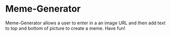 # Meme-Generator
Meme-Generator allows a user to enter in a an image URL and then add text to top and bottom of picture to create a meme. Have fun!
